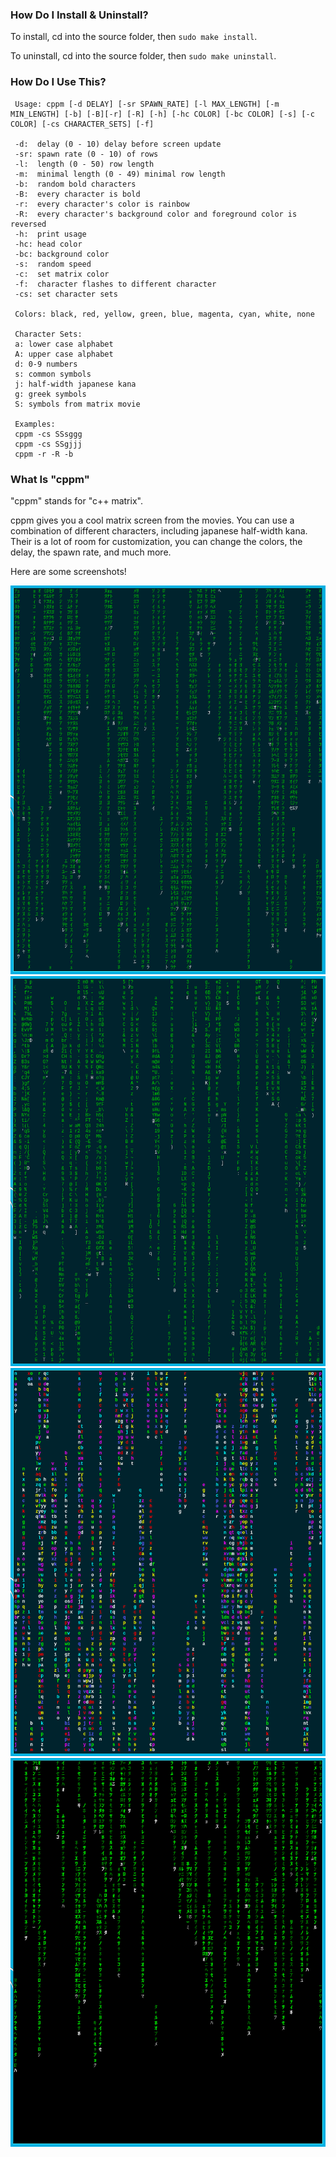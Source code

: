 ### How Do I Install & Uninstall?

To install, cd into the source folder, then `sudo make install`.

To uninstall, cd into the source folder, then `sudo make uninstall`.

### How Do I Use This?

```
 Usage: cppm [-d DELAY] [-sr SPAWN_RATE] [-l MAX_LENGTH] [-m MIN_LENGTH] [-b] [-B][-r] [-R] [-h] [-hc COLOR] [-bc COLOR] [-s] [-c COLOR] [-cs CHARACTER_SETS] [-f]

 -d:  delay (0 - 10) delay before screen update
 -sr: spawn rate (0 - 10) of rows
 -l:  length (0 - 50) row length
 -m:  minimal length (0 - 49) minimal row length
 -b:  random bold characters
 -B:  every character is bold
 -r:  every character's color is rainbow
 -R:  every character's background color and foreground color is reversed
 -h:  print usage
 -hc: head color
 -bc: background color
 -s:  random speed
 -c:  set matrix color
 -f:  character flashes to different character
 -cs: set character sets

 Colors: black, red, yellow, green, blue, magenta, cyan, white, none

 Character Sets:
 a: lower case alphabet
 A: upper case alphabet
 d: 0-9 numbers
 s: common symbols
 j: half-width japanese kana
 g: greek symbols
 S: symbols from matrix movie

 Examples:
 cppm -cs SSsggg
 cppm -cs SSgjjj
 cppm -r -R -b
```

### What Is "cppm"

"cppm" stands for "c++ matrix".

cppm gives you a cool matrix screen from the movies. You can use a combination of different characters, including japanese half-width kana. Their is a lot of room for customization, you can change the colors, the delay, the spawn rate, and much more.

Here are some screenshots!

![japanese](https://github.com/static-startup/cppm/blob/master/images/japanese.png)
![ascii](https://github.com/static-startup/cppm/blob/master/images/ascii.png)
![wacky](https://github.com/static-startup/cppm/blob/master/images/wacky.png)
![classic](https://github.com/static-startup/cppm/blob/master/images/classic.png)


